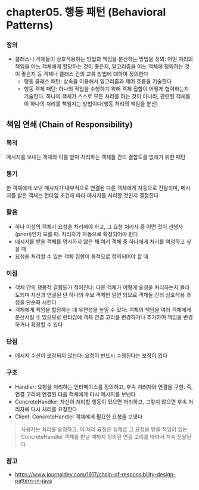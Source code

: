 # chapter05. 행동 패턴 (Behavioral Patterns)

### 정의
- 클래스나 객체들이 상호작용하는 방법과 책임을 분산하는 방법을 정의: 어떤 처리의 책임을 어느 객체에게 할당하는 것이 좋은지, 알고리즘을 어느 객체에 정의하는 것이 좋은지 등 객체나 클래스 간의 교류 방법에 대하여 정의한다
  - 행동 클래스 패턴: 상속을 이용해서 알고리즘과 제어 흐름을 기술한다
  - 행동 객체 패턴: 하나의 작업을 수행하기 위해 객체 집합이 어떻게 협력하는지 기술한다. 하나의 객체가 스스로 모든 처리를 하는 것이 아니라, 관련된 객체들이 하나의 처리를 책임지는 방법이다(행동 처리의 책임을 분산)

## 책임 연쇄 (Chain of Responsibility)

### 목적
메시지를 보내는 객체와 이를 받아 처리하는 객체들 간의 결합도를 없애기 위한 패턴

### 동기
한 객체에게 보낸 메시지가 내부적으로 연결된 다른 객체에게 자동으로 전달되며, 메시지를 받은 객체는 런타임 조건에 따라 메시지를 처리할 것인지 결정한다

### 활용
- 하나 이상의 객체가 요청을 처리해야 하고, 그 요청 처리자 중 어떤 것이 선행자(priori)인지 모를 때. 처리자가 자동으로 확정되어야 한다
- 메시지를 받을 객체를 명시하지 않은 채 여러 객체 중 하나에게 처리를 여청하고 싶을 때
- 요청을 처리할 수 있는 객체 집합이 동적으로 정의되어야 할 때

### 이점
- 객체 간의 행동적 결합도가 적어진다: 다른 객체가 어떻게 요청을 처리하는지 몰라도되며 자신과 연결된 단 하나의 후보 객체만 알면 되므로 객체들 간의 상호작용 과정을 단순화 시킨다
- 객체에게 책임을 할당하는 데 유연성을 높일 수 있다: 객체의 책임을 여러 객체에게 분산시킬 수 있으므로 런타임에 객체 연결 고리를 변경하거나 추가하여 책임을 변경하거나 확장할 수 있다

### 단점
- 메시지 수신이 보장되지 않는다: 요청이 반드시 수행된다는 보장이 없다

### 구조
- Handler: 요청을 처리하는 인터페이스를 정의하고, 후속 처리자와 연결을 구현. 즉, 연결 고리에 연결된 다음 객체에게 다시 메시지를 보낸다
- ConcreteHandler: 자신이 처리할 행동이 있으면 처리하고, 그렇지 않으면 후속 처리자에 다시 처리를 요청한다
- Client: ConcreteHandler 객체에게 필요한 요청을 보낸다
> 사용자는 처리를 요청하고, 이 처리 요청은 실제로 그 요청을 받을 책임이 있는 ConcreteHandler 객체를 만날 때까지 정의된 연결 고리를 따라서 계속 전달된다

### 참고
- https://www.journaldev.com/1617/chain-of-responsibility-design-pattern-in-java
